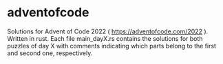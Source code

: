 # adventofcode

Solutions for Advent of Code 2022 ( https://adventofcode.com/2022 ). Written in rust. Each file main_dayX.rs contains the solutions for both puzzles of day X with comments indicating which parts belong to the first and second one, respectively.